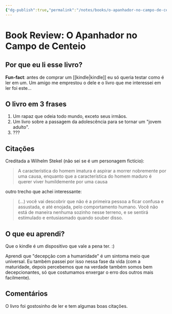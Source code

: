```yaml
---
{"dg-publish":true,"permalink":"/notes/books/o-apanhador-no-campo-de-centeio/","dgHomeLink":true,"dgPassFrontmatter":false}
---
```


# Book Review: O Apanhador no Campo de Centeio

## Por que eu li esse livro?

**Fun-fact**: antes de comprar um [[kindle|kindle]] eu só queria testar como é ler em um. Um amigo me emprestou o dele e o livro que me interessei em ler foi este...

## O livro em 3 frases

1. Um rapaz que odeia todo mundo, exceto seus irmãos.
2. Um livro sobre a passagem da adolescência para se tornar um "jovem adulto".
3. ???

## Citações

Creditada a Wilhelm Stekel (não sei se é um personagem fictício):

> A característica do homem imatura é aspirar a morrer nobremente por uma causa, enquanto que a característica do homem maduro é querer viver humildemente por uma causa

outro trecho que achei interessante:

> (...) você vai descobrir que não é a primeira pessoa a ficar confusa e assustada, e até enojada, pelo comportamento humano. Você não está de maneira nenhuma sozinho nesse terreno, e se sentirá estimulado e entusiasmado quando souber disso.


## O que eu aprendi?

Que o kindle é um dispositivo que vale a pena ter. :)

Aprendi que "decepção com a humanidade" é um sintoma meio que universal. Eu também passei por isso nessa fase da vida (com a maturidade, depois percebemos que na verdade também somos bem decepcionantes, só que costumamos enxergar o erro dos outros mais facilmente).

## Comentários

O livro foi gostosinho de ler e tem algumas boas citações.

